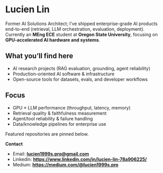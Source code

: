 # Lucien Lin

Former AI Solutions Architect; I’ve shipped enterprise-grade AI products end-to-end (retrieval, LLM orchestration, evaluation, deployment).  
Currently an **MEng ECE** student at **Oregon State University**, focusing on **GPU-accelerated AI hardware and systems**.

## What you’ll find here
- AI research projects (RAG evaluation, grounding, agent reliability)
- Production-oriented AI software & infrastructure
- Open-source tools for datasets, evals, and developer workflows

## Focus
- GPU × LLM performance (throughput, latency, memory)
- Retrieval quality & faithfulness measurement
- Agent/tool reliability & failure handling
- Data/knowledge pipelines for enterprise use

Featured repositories are pinned below.

**Contact**  
- Email: **lucien1999s.pro@gmail.com**
- Linkedin: **https://www.linkedin.com/in/lucien-lin-78a906225/**
- Medium: **https://medium.com/@lucien1999s.pro**
